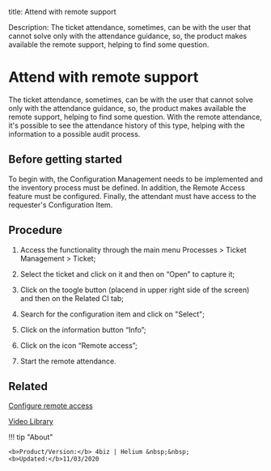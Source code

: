 title: Attend with remote support
 
Description: The ticket attendance, sometimes, can be with the user that cannot solve only with the attendance guidance, so, the product makes available the remote support, helping to find some question.

# Attend with remote support  

The ticket attendance, sometimes, can be with the user that cannot solve only with the attendance guidance, so, the product makes available the remote support, helping to find some question.
With the remote attendance, it's possible to see the attendance history of this type, helping with the information to a possible audit process.

Before getting started
--------------------------

To begin with, the Configuration Management needs to be implemented and the inventory 
process must be defined. In addition, the Remote Access feature must be configured.
Finally, the attendant must have access to the requester's Configuration Item.

Procedure  
-------------

1.  Access the functionality through the main menu Processes \> Ticket Management
    \> Ticket;

2.  Select the ticket and click on it and then on “Open” to
    capture it;

3.  Click on the toogle button (placend in upper right side of the screen) and then on
    the Related CI tab;

4.  Search for the configuration item and click on "Select";

5.  Click on the information button “Info”;

6.  Click on the icon “Remote access”;

7.  Start the remote attendance.

Related
-----------

[Configure remote access](/en-us/4biz-helium/processes/configuration/configuration/configure-remote-access.html)

<i class='fa fa-youtube-play  fa-2x' style='color:#97ce17;vertical-align: middle;'> </i> [Video Library](https://www.youtube.com/playlist?list=PLB5qK2uzf2RNrJnhiXj3dbmgsm9-quhfz)

!!! tip "About"

    <b>Product/Version:</b> 4biz | Helium &nbsp;&nbsp;
    <b>Updated:</b>11/03/2020

